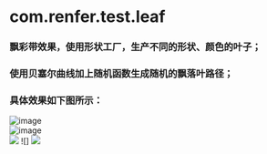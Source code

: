 # com.renfer.test.leaf
### 飘彩带效果，使用形状工厂，生产不同的形状、颜色的叶子；
### 使用贝塞尔曲线加上随机函数生成随机的飘落叶路径；
### 具体效果如下图所示：
![image](http://github.com/renferliu/com.renfer.test.leaf/edit/master/20180607_223244.gif )   
![image](https://github.com/renferliu/com.renfer.test.leaf/edit/master/20180607_223244.gif )   
![](http://ww4.sinaimg.cn/mw690/a695acdegw1f3deysrt4gg204s04x17r.gif) ![]
![](http://github.com/renferliu/com.renfer.test.leaf/edit/master/20180607_223244.gif)
